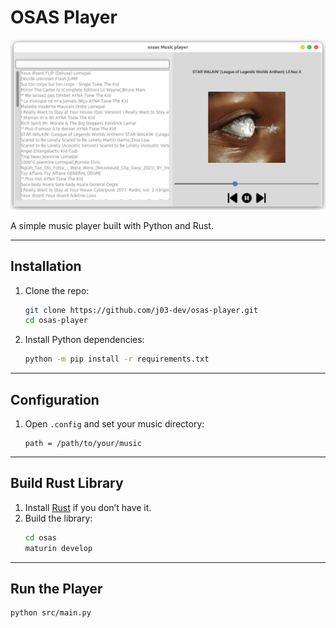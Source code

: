 # OSAS Player

![Screenshot](image.png)

A simple music player built with Python and Rust.

---

## Installation

1. Clone the repo:
   ```bash
   git clone https://github.com/j03-dev/osas-player.git
   cd osas-player
   ```

2. Install Python dependencies:
   ```bash
   python -m pip install -r requirements.txt
   ```

---

## Configuration

1. Open `.config` and set your music directory:
   ```
   path = /path/to/your/music
   ```

---

## Build Rust Library

1. Install [Rust](https://www.rust-lang.org/tools/install) if you don’t have it.
2. Build the library:
   ```bash
   cd osas
   maturin develop
   ```

---

## Run the Player

```bash
python src/main.py
```


